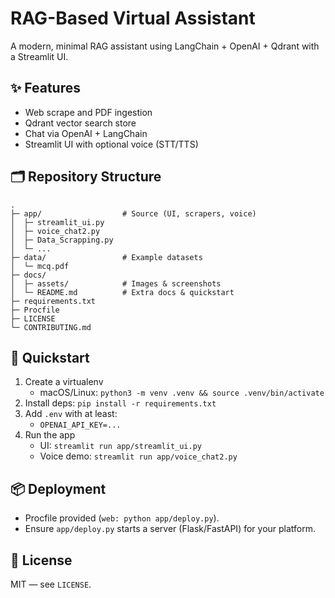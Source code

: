 # RAG-Based Virtual Assistant

A modern, minimal RAG assistant using LangChain + OpenAI + Qdrant with a Streamlit UI.


## ✨ Features
- Web scrape and PDF ingestion
- Qdrant vector search store
- Chat via OpenAI + LangChain
- Streamlit UI with optional voice (STT/TTS)

## 🗂️ Repository Structure
```
.
├─ app/                  # Source (UI, scrapers, voice)
│  ├─ streamlit_ui.py
│  ├─ voice_chat2.py
│  ├─ Data_Scrapping.py
│  └─ ...
├─ data/                 # Example datasets
│  └─ mcq.pdf
├─ docs/
│  ├─ assets/            # Images & screenshots
│  └─ README.md          # Extra docs & quickstart
├─ requirements.txt
├─ Procfile
├─ LICENSE
└─ CONTRIBUTING.md
```

## 🚀 Quickstart
1. Create a virtualenv
   - macOS/Linux: `python3 -m venv .venv && source .venv/bin/activate`
2. Install deps: `pip install -r requirements.txt`
3. Add `.env` with at least:
   - `OPENAI_API_KEY=...`
4. Run the app
   - UI: `streamlit run app/streamlit_ui.py`
   - Voice demo: `streamlit run app/voice_chat2.py`


## 📦 Deployment
- Procfile provided (`web: python app/deploy.py`).
- Ensure `app/deploy.py` starts a server (Flask/FastAPI) for your platform.

## 📜 License
MIT — see `LICENSE`.
